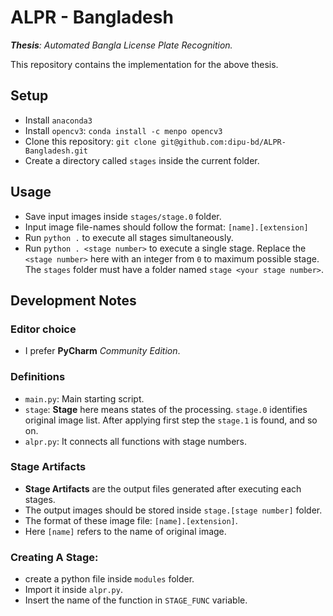 # ALPR - Bangladesh

***Thesis**: Automated Bangla License Plate Recognition.*

This repository contains the implementation for the above thesis.


## Setup 
- Install `anaconda3`
- Install `opencv3`: `conda install -c menpo opencv3` 
- Clone this repository: `git clone git@github.com:dipu-bd/ALPR-Bangladesh.git`
- Create a directory called `stages` inside the current folder.


## Usage 
- Save input images inside `stages/stage.0` folder.
- Input image file-names should follow the format: `[name].[extension]`
- Run `python .` to execute all stages simultaneously.
- Run `python . <stage number>` to execute a single stage.
Replace the `<stage number>` here with an integer from `0` to maximum possible stage.
The `stages` folder must have a folder named `stage <your stage number>`.


## Development Notes

### Editor choice
- I prefer **PyCharm** *Community Edition*.

### Definitions
- `main.py`: Main starting script.
- `stage`: **Stage** here means states of the processing.
`stage.0` identifies original image list.
 After applying first step the `stage.1` is found, and so on.
- `alpr.py`: It connects all functions with stage numbers.

### Stage Artifacts
- **Stage Artifacts** are the output files generated after executing each stages.
- The output images should be stored inside `stage.[stage number]` folder.
- The format of these image file: `[name].[extension]`. 
- Here `[name]` refers to the name of original image.

### Creating A Stage:
- create a python file inside `modules` folder. 
- Import it inside `alpr.py`.
- Insert the name of the function in `STAGE_FUNC` variable.

